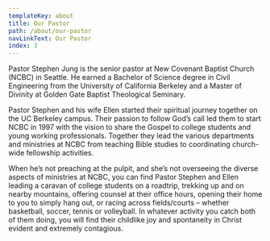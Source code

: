 ```yaml
---
templateKey: about
title: Our Pastor
path: /about/our-pastor
navLinkText: Our Pastor
index: 3
---
```


Pastor Stephen Jung is the senior pastor at New Covenant Baptist Church (NCBC) in Seattle. He earned a Bachelor of Science degree in Civil Engineering from the University of California Berkeley and a Master of Divinity at Golden Gate Baptist Theological Seminary.

Pastor Stephen and his wife Ellen started their spiritual journey together on the UC Berkeley campus. Their passion to follow God’s call led them to start NCBC in 1997 with the vision to share the Gospel to college students and young working professionals. Together they lead the various departments and ministries at NCBC from teaching Bible studies to coordinating church-wide fellowship activities.

When he’s not preaching at the pulpit, and she’s not overseeing the diverse aspects of ministries at NCBC, you can find Pastor Stephen and Ellen leading a caravan of college students on a roadtrip, trekking up and on nearby mountains, offering counsel at their office hours, opening their home to you to simply hang out, or racing across fields/courts – whether basketball, soccer, tennis or volleyball. In whatever activity you catch both of them doing, you will find their childlike joy and spontaneity in Christ evident and extremely contagious.

